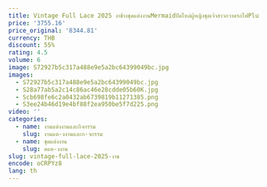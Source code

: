 ```yaml
---
title: Vintage Full Lace 2025 งาช้างชุดแต่งงานMermaidปิดไหล่ผู้หญิงชุดเจ้าสาวกวาดรถไฟPlusขนาดแต่งงานชุด
price: '3755.16'
price_original: '8344.81'
currency: THB
discount: 55%
rating: 4.5
volume: 6
image: S72927b5c317a488e9e5a2bc64399049bc.jpg
images:
  - S72927b5c317a488e9e5a2bc64399049bc.jpg
  - S28a77ab5a2c14c86ac46e28cdde05b60K.jpg
  - Scb698fe6c2a0432ab6739819b11271385.png
  - S3ee24b46d19e4bf88f2ea950be5f7d225.png
video: ''
categories:
  - name: งานแต่งงานและกิจกรรม
    slug: งานแต-งงานและก-จกรรม
  - name: ชุดแต่งงาน
    slug: ดแต-งงาน
slug: vintage-full-lace-2025-งาช
encode: oCRPYz8
lang: th
---
```

  